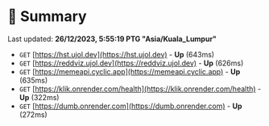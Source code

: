 # 📖 Summary
Last updated: **26/12/2023, 5:55:19 PTG "Asia/Kuala_Lumpur"**

- `GET` [https://hst.ujol.dev](https://hst.ujol.dev) - **Up** (643ms)
- `GET` [https://reddviz.ujol.dev](https://reddviz.ujol.dev) - **Up** (626ms)
- `GET` [https://memeapi.cyclic.app](https://memeapi.cyclic.app) - **Up** (635ms)
- `GET` [https://klik.onrender.com/health](https://klik.onrender.com/health) - **Up** (322ms)
- `GET` [https://dumb.onrender.com](https://dumb.onrender.com) - **Up** (272ms)
